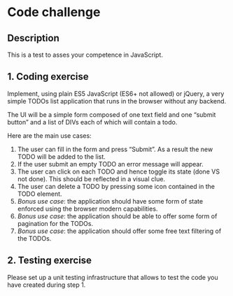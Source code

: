 # Code challenge

## Description

This is a test to asses your competence in JavaScript.

## 1. Coding exercise

Implement, using plain ES5 JavaScript (ES6+ not allowed) or jQuery, a very simple TODOs list application that runs in the browser without any backend. 

The UI will be a simple form composed of one text field and one “submit button” and a list of DIVs each of which will contain a todo.

Here are the main use cases:

1. The user can fill in the form and press “Submit”. As a result the new TODO will be added to the list.
2. If the user submit an empty TODO an error message will appear.
3. The user can click on each TODO and hence toggle its state (done VS not done). This should be reflected in a visual clue.
4. The user can delete a TODO by pressing some icon contained in the TODO element.
5. *Bonus use case*: the application should have some form of state enforced using the browser modern capabilities.
6. *Bonus use case*: the application should be able to offer some form of pagination for the TODOs.
7. *Bonus use case*: the application should offer some free text filtering of the TODOs.

## 2. Testing exercise

Please set up a unit testing infrastructure that allows to test the code you have created during step 1.
